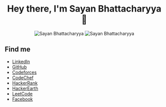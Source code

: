 

<h1 align="center"> Hey there, I'm Sayan Bhattacharyya 👋</h1>

<div align="center">
  <img src="https://github-readme-stats.vercel.app/api?username=Sayan3990&theme=chartreuse-dark&show_icons=true&hide_border=true" alt ="Sayan Bhattacharyya">
  <img src="https://github-readme-stats.vercel.app/api/top-langs/?username=Sayan3990&hide_border=true&theme=chartreuse-dark&show_icons=true&" alt ="Sayan Bhattacharyya">
</div>
<h2>Find me</h2>
  <ul>
    <li><a href="https://www.linkedin.com/in/sayan-bhattacharyya-aa44a61a4">LinkedIn</a></li>
    <li><a href="https://github.com/Sayan3990">GitHub</a></li>
    <li><a href="https://codeforces.com/profile/1905345">Codeforces</a></li>
    <li><a href="https://www.codechef.com/users/trust_me345">CodeChef</a></li>
    <li><a href="https://www.hackerrank.com/sayan_bhatta2017">HackerRank</a></li>
    <li><a href="https://www.hackerearth.com/@sayan.bhatta2017">HackerEarth</a></li>
    <li><a href="https://leetcode.com/trust_me345/">LeetCode</a></li>
    <li><a href="https://www.facebook.com/sayan.bhattacharyya.3990/">Facebook</a></li>
  </ul>



